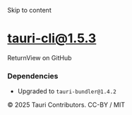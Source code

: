 Skip to content
# tauri-cli@1.5.3
ReturnView on GitHub
### Dependencies
  * Upgraded to `tauri-bundler@1.4.2`


© 2025 Tauri Contributors. CC-BY / MIT
